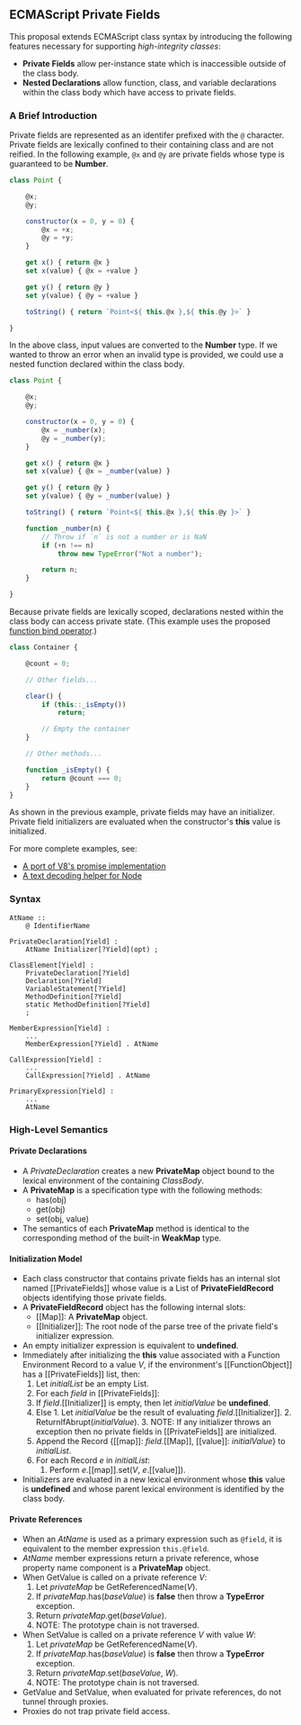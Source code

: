 ## ECMAScript Private Fields ##

This proposal extends ECMAScript class syntax by introducing the following features
necessary for supporting *high-integrity classes*:

- **Private Fields** allow per-instance state which is inaccessible outside of the class
  body.
- **Nested Declarations** allow function, class, and variable declarations within the
  class body which have access to private fields.

### A Brief Introduction ###

Private fields are represented as an identifer prefixed with the `@` character.  Private
fields are lexically confined to their containing class and are not reified.  In the
following example, `@x` and `@y` are private fields whose type is guaranteed to be
**Number**.

```js
class Point {

    @x;
    @y;

    constructor(x = 0, y = 0) {
        @x = +x;
        @y = +y;
    }

    get x() { return @x }
    set x(value) { @x = +value }

    get y() { return @y }
    set y(value) { @y = +value }

    toString() { return `Point<${ this.@x },${ this.@y }>` }

}
```

In the above class, input values are converted to the **Number** type.  If we wanted
to throw an error when an invalid type is provided, we could use a nested function
declared within the class body.

```js
class Point {

    @x;
    @y;

    constructor(x = 0, y = 0) {
        @x = _number(x);
        @y = _number(y);
    }

    get x() { return @x }
    set x(value) { @x = _number(value) }

    get y() { return @y }
    set y(value) { @y = _number(value) }

    toString() { return `Point<${ this.@x },${ this.@y }>` }

    function _number(n) {
        // Throw if `n` is not a number or is NaN
        if (+n !== n)
            throw new TypeError("Not a number");

        return n;
    }

}
```

Because private fields are lexically scoped, declarations nested within the class body
can access private state.  (This example uses the proposed
[function bind operator](https://github.com/zenparsing/es-function-bind).)

```js
class Container {

    @count = 0;

    // Other fields...

    clear() {
        if (this::_isEmpty())
            return;

        // Empty the container
    }

    // Other methods...

    function _isEmpty() {
        return @count === 0;
    }
}
```

As shown in the previous example, private fields may have an initializer.  Private field
initializers are evaluated when the constructor's **this** value is initialized.

For more complete examples, see:

- [A port of V8's promise implementation](examples/promise-after.js)
- [A text decoding helper for Node](examples/text-decoder.js)

### Syntax ###

    AtName ::
        @ IdentifierName

    PrivateDeclaration[Yield] :
        AtName Initializer[?Yield](opt) ;

    ClassElement[Yield] :
        PrivateDeclaration[?Yield]
        Declaration[?Yield]
        VariableStatement[?Yield]
        MethodDefinition[?Yield]
        static MethodDefinition[?Yield]
        ;

    MemberExpression[Yield] :
        ...
        MemberExpression[?Yield] . AtName

    CallExpression[Yield] :
        ...
        CallExpression[?Yield] . AtName

    PrimaryExpression[Yield] :
        ...
        AtName

### High-Level Semantics ###

#### Private Declarations ####

- A _PrivateDeclaration_ creates a new **PrivateMap** object bound to the lexical
  environment of the containing _ClassBody_.
- A **PrivateMap** is a specification type with the following methods:
  - has(obj)
  - get(obj)
  - set(obj, value)
- The semantics of each **PrivateMap** method is identical to the corresponding method of
  the built-in **WeakMap** type.

#### Initialization Model ####

- Each class constructor that contains private fields has an internal slot named
  [[PrivateFields]] whose value is a List of **PrivateFieldRecord** objects
  identifying those private fields.
- A **PrivateFieldRecord** object has the following internal slots:
  - [[Map]]: A **PrivateMap** object.
  - [[Initializer]]: The root node of the parse tree of the private field's initializer
    expression.
- An empty initializer expression is equivalent to **undefined**.
- Immediately after initializing the **this** value associated with a Function
  Environment Record to a value _V_, if the environment's [[FunctionObject]] has a
  [[PrivateFields]] list, then:
  1. Let _initialList_ be an empty List.
  2. For each _field_ in [[PrivateFields]]:
    1. If _field_.[[Initializer]] is empty, then let _initialValue_ be **undefined**.
    2. Else
      1. Let _initialValue_ be the result of evaluating _field_.[[Initializer]].
      2. ReturnIfAbrupt(_initialValue_).
      3. NOTE: If any initializer throws an exception then no private fields in
         [[PrivateFields]] are initialized.
    3. Append the Record {[[map]]: _field_.[[Map]], [[value]]: _initialValue_} to
       _initialList_.
  3. For each Record _e_ in _initialList_:
     1. Perform _e_.[[map]].set(_V_, _e_.[[value]]).
- Initializers are evaluated in a new lexical environment whose **this** value is
  **undefined** and whose parent lexical environment is identified by the class body.

#### Private References ####

- When an _AtName_ is used as a primary expression such as `@field`, it is equivalent to
  the member expression `this.@field`.
- _AtName_ member expressions return a private reference, whose property name component
  is a **PrivateMap** object.
- When GetValue is called on a private reference _V_:
    1. Let _privateMap_ be GetReferencedName(_V_).
    2. If _privateMap_.has(_baseValue_) is **false** then throw a **TypeError** exception.
    3. Return _privateMap_.get(_baseValue_).
    4. NOTE: The prototype chain is not traversed.
- When SetValue is called on a private reference _V_ with value _W_:
    1. Let _privateMap_ be GetReferencedName(_V_).
    2. If _privateMap_.has(_baseValue_) is **false** then throw a **TypeError** exception.
    3. Return _privateMap_.set(_baseValue_, _W_).
    4. NOTE: The prototype chain is not traversed.
- GetValue and SetValue, when evaluated for private references, do not tunnel through
  proxies.
- Proxies do not trap private field access.

